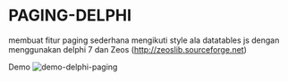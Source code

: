 # PAGING-DELPHI
membuat fitur paging sederhana mengikuti style ala datatables js dengan menggunakan delphi 7 dan Zeos (http://zeoslib.sourceforge.net)

Demo
![demo-delphi-paging](https://github.com/ilhamsafiudin/PAGING-DELPHI/blob/master/demo.gif)
